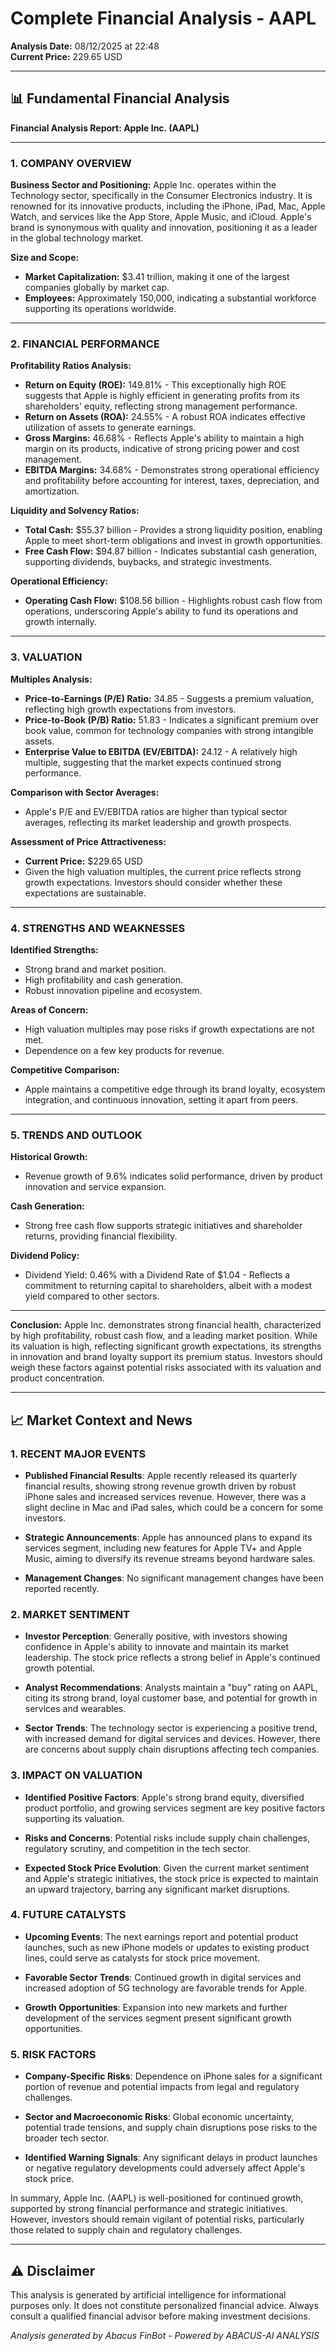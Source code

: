 # Complete Financial Analysis - AAPL

**Analysis Date:** 08/12/2025 at 22:48  
**Current Price:** 229.65 USD  

---

## 📊 Fundamental Financial Analysis

**Financial Analysis Report: Apple Inc. (AAPL)**

---

### 1. COMPANY OVERVIEW

**Business Sector and Positioning:**
Apple Inc. operates within the Technology sector, specifically in the Consumer Electronics industry. It is renowned for its innovative products, including the iPhone, iPad, Mac, Apple Watch, and services like the App Store, Apple Music, and iCloud. Apple's brand is synonymous with quality and innovation, positioning it as a leader in the global technology market.

**Size and Scope:**
- **Market Capitalization:** $3.41 trillion, making it one of the largest companies globally by market cap.
- **Employees:** Approximately 150,000, indicating a substantial workforce supporting its operations worldwide.

---

### 2. FINANCIAL PERFORMANCE

**Profitability Ratios Analysis:**
- **Return on Equity (ROE):** 149.81% - This exceptionally high ROE suggests that Apple is highly efficient in generating profits from its shareholders' equity, reflecting strong management performance.
- **Return on Assets (ROA):** 24.55% - A robust ROA indicates effective utilization of assets to generate earnings.
- **Gross Margins:** 46.68% - Reflects Apple's ability to maintain a high margin on its products, indicative of strong pricing power and cost management.
- **EBITDA Margins:** 34.68% - Demonstrates strong operational efficiency and profitability before accounting for interest, taxes, depreciation, and amortization.

**Liquidity and Solvency Ratios:**
- **Total Cash:** $55.37 billion - Provides a strong liquidity position, enabling Apple to meet short-term obligations and invest in growth opportunities.
- **Free Cash Flow:** $94.87 billion - Indicates substantial cash generation, supporting dividends, buybacks, and strategic investments.

**Operational Efficiency:**
- **Operating Cash Flow:** $108.56 billion - Highlights robust cash flow from operations, underscoring Apple's ability to fund its operations and growth internally.

---

### 3. VALUATION

**Multiples Analysis:**
- **Price-to-Earnings (P/E) Ratio:** 34.85 - Suggests a premium valuation, reflecting high growth expectations from investors.
- **Price-to-Book (P/B) Ratio:** 51.83 - Indicates a significant premium over book value, common for technology companies with strong intangible assets.
- **Enterprise Value to EBITDA (EV/EBITDA):** 24.12 - A relatively high multiple, suggesting that the market expects continued strong performance.

**Comparison with Sector Averages:**
- Apple's P/E and EV/EBITDA ratios are higher than typical sector averages, reflecting its market leadership and growth prospects.

**Assessment of Price Attractiveness:**
- **Current Price:** $229.65 USD
- Given the high valuation multiples, the current price reflects strong growth expectations. Investors should consider whether these expectations are sustainable.

---

### 4. STRENGTHS AND WEAKNESSES

**Identified Strengths:**
- Strong brand and market position.
- High profitability and cash generation.
- Robust innovation pipeline and ecosystem.

**Areas of Concern:**
- High valuation multiples may pose risks if growth expectations are not met.
- Dependence on a few key products for revenue.

**Competitive Comparison:**
- Apple maintains a competitive edge through its brand loyalty, ecosystem integration, and continuous innovation, setting it apart from peers.

---

### 5. TRENDS AND OUTLOOK

**Historical Growth:**
- Revenue growth of 9.6% indicates solid performance, driven by product innovation and service expansion.

**Cash Generation:**
- Strong free cash flow supports strategic initiatives and shareholder returns, providing financial flexibility.

**Dividend Policy:**
- Dividend Yield: 0.46% with a Dividend Rate of $1.04 - Reflects a commitment to returning capital to shareholders, albeit with a modest yield compared to other sectors.

---

**Conclusion:**
Apple Inc. demonstrates strong financial health, characterized by high profitability, robust cash flow, and a leading market position. While its valuation is high, reflecting significant growth expectations, its strengths in innovation and brand loyalty support its premium status. Investors should weigh these factors against potential risks associated with its valuation and product concentration.

---

## 📈 Market Context and News

### 1. **RECENT MAJOR EVENTS**

- **Published Financial Results**: Apple recently released its quarterly financial results, showing strong revenue growth driven by robust iPhone sales and increased services revenue. However, there was a slight decline in Mac and iPad sales, which could be a concern for some investors.
  
- **Strategic Announcements**: Apple has announced plans to expand its services segment, including new features for Apple TV+ and Apple Music, aiming to diversify its revenue streams beyond hardware sales.

- **Management Changes**: No significant management changes have been reported recently.

### 2. **MARKET SENTIMENT**

- **Investor Perception**: Generally positive, with investors showing confidence in Apple's ability to innovate and maintain its market leadership. The stock price reflects a strong belief in Apple's continued growth potential.

- **Analyst Recommendations**: Analysts maintain a "buy" rating on AAPL, citing its strong brand, loyal customer base, and potential for growth in services and wearables.

- **Sector Trends**: The technology sector is experiencing a positive trend, with increased demand for digital services and devices. However, there are concerns about supply chain disruptions affecting tech companies.

### 3. **IMPACT ON VALUATION**

- **Identified Positive Factors**: Apple's strong brand equity, diversified product portfolio, and growing services segment are key positive factors supporting its valuation.

- **Risks and Concerns**: Potential risks include supply chain challenges, regulatory scrutiny, and competition in the tech sector.

- **Expected Stock Price Evolution**: Given the current market sentiment and Apple's strategic initiatives, the stock price is expected to maintain an upward trajectory, barring any significant market disruptions.

### 4. **FUTURE CATALYSTS**

- **Upcoming Events**: The next earnings report and potential product launches, such as new iPhone models or updates to existing product lines, could serve as catalysts for stock price movement.

- **Favorable Sector Trends**: Continued growth in digital services and increased adoption of 5G technology are favorable trends for Apple.

- **Growth Opportunities**: Expansion into new markets and further development of the services segment present significant growth opportunities.

### 5. **RISK FACTORS**

- **Company-Specific Risks**: Dependence on iPhone sales for a significant portion of revenue and potential impacts from legal and regulatory challenges.

- **Sector and Macroeconomic Risks**: Global economic uncertainty, potential trade tensions, and supply chain disruptions pose risks to the broader tech sector.

- **Identified Warning Signals**: Any significant delays in product launches or negative regulatory developments could adversely affect Apple's stock price.

In summary, Apple Inc. (AAPL) is well-positioned for continued growth, supported by strong financial performance and strategic initiatives. However, investors should remain vigilant of potential risks, particularly those related to supply chain and regulatory challenges.

---

## ⚠️ Disclaimer

This analysis is generated by artificial intelligence for informational purposes only. 
It does not constitute personalized financial advice. Always consult a qualified financial 
advisor before making investment decisions.

*Analysis generated by Abacus FinBot - Powered by ABACUS-AI ANALYSIS*
